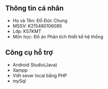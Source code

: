 ## Thông tin cá nhân
- Họ và Tên: Đỗ Đức Chung
- MSSV: K215480106085
- Lớp: K57KMT
- Môn học: Đồ án Phân tích thiết kế hệ thống
## Công cụ hỗ trợ
- Android Studio(Java)
- Xampp
- Viết sever local bằng PHP
- mySql
